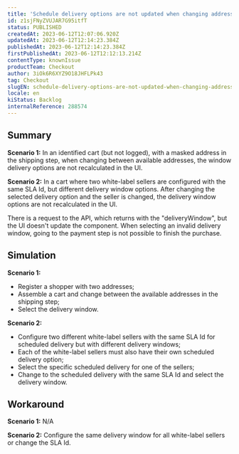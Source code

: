 ```yaml
---
title: 'Schedule delivery options are not updated when changing address or seller'
id: z1sjFNyZVUJAR7G95itfT
status: PUBLISHED
createdAt: 2023-06-12T12:07:06.920Z
updatedAt: 2023-06-12T12:14:23.384Z
publishedAt: 2023-06-12T12:14:23.384Z
firstPublishedAt: 2023-06-12T12:12:13.214Z
contentType: knownIssue
productTeam: Checkout
author: 3iOk6R6XYZ9O18JHFLPk43
tag: Checkout
slugEN: schedule-delivery-options-are-not-updated-when-changing-address-or-seller
locale: en
kiStatus: Backlog
internalReference: 288574
---
```


## Summary

__Scenario 1:__ In an identified cart (but not logged), with a masked address in the shipping step, when changing between available addresses, the window delivery options are not recalculated in the UI. 

__Scenario 2:__ In a cart where two white-label sellers are configured with the same SLA Id, but different delivery window options. After changing the selected delivery option and the seller is changed, the delivery window options are not recalculated in the UI.

There is a request to the API, which returns with the "deliveryWindow", but the UI doesn't update the component. When selecting an invalid delivery window, going to the payment step is not possible to finish the purchase.

## Simulation

__Scenario 1:__

- Register a shopper with two addresses;
- Assemble a cart and change between the available addresses in the shipping step;
- Select the delivery window.

__Scenario 2:__

- Configure two different white-label sellers with the same SLA Id for scheduled delivery but with different delivery windows;
- Each of the white-label sellers must also have their own scheduled delivery option;
- Select the specific scheduled delivery for one of the sellers;
- Change to the scheduled delivery with the same SLA Id and select the delivery window.

## Workaround

__Scenario 1:__ N/A

__Scenario 2:__ Configure the same delivery window for all white-label sellers or change the SLA Id.

